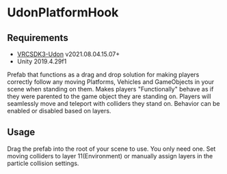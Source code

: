 # UdonPlatformHook
 
 ## Requirements
 
 * [VRCSDK3-Udon](https://vrchat.com/home/download) v2021.08.04.15.07+
 * Unity 2019.4.29f1
 
 
Prefab that functions as a drag and drop solution for making players correctly follow any moving Platforms, Vehicles and GameObjects in your scene when standing on them. Makes players "Functionally" behave as if they were parented to the game object they are standing on. Players will seamlessly move and teleport with colliders they stand on. Behavior can be enabled or disabled based on layers. 


## Usage

Drag the prefab into the root of your scene to use. You only need one. Set moving colliders to layer 11(Environment) or manually assign layers in the particle collision settings.
